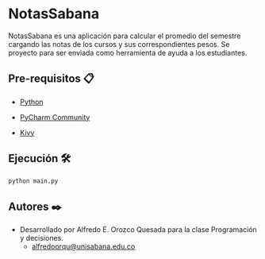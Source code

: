 # NotasSabana 

NotasSabana es una aplicación para calcular el promedio del semestre
cargando las notas de los cursos y sus correspondientes pesos.
Se proyecto para ser enviada como herramienta de ayuda a los estudiantes.

## Pre-requisitos 📋

- [Python](https://www.python.org/downloads/)
  
- [PyCharm Community](https://www.jetbrains.com/es-es/pycharm/download/#section=windows)

- [Kivy](https://kivy.org/doc/stable/gettingstarted/installation.html#install-pip)

## Ejecución 🛠️

```py
python main.py
```

## Autores ✒️

- Desarrollado por Alfredo E. Orozco Quesada para la clase Programación y decisiones.
    - alfredoorqu@unisabana.edu.co
